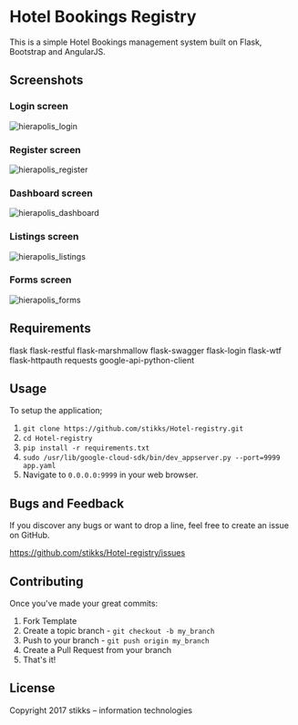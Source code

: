 # Hotel Bookings Registry

This is a simple Hotel Bookings management system built on Flask, Bootstrap and AngularJS.

## Screenshots

### Login screen
![hierapolis_login](https://s3.amazonaws.com/elasticbeanstalk-us-east-1-156304710937/login_screenshot.png)
### Register screen
![hierapolis_register](https://s3.amazonaws.com/elasticbeanstalk-us-east-1-156304710937/register_screenshot.png)
### Dashboard screen
![hierapolis_dashboard](https://s3.amazonaws.com/elasticbeanstalk-us-east-1-156304710937/dashboard.png)
### Listings screen
![hierapolis_listings](https://s3.amazonaws.com/elasticbeanstalk-us-east-1-156304710937/listings.png)
### Forms screen
![hierapolis_forms](https://s3.amazonaws.com/elasticbeanstalk-us-east-1-156304710937/form.png)

## Requirements

flask
flask-restful
flask-marshmallow
flask-swagger
flask-login
flask-wtf
flask-httpauth
requests
google-api-python-client

## Usage

To setup the application;

1. `git clone https://github.com/stikks/Hotel-registry.git`
2. `cd Hotel-registry`
3. `pip install -r requirements.txt`
4. `sudo /usr/lib/google-cloud-sdk/bin/dev_appserver.py --port=9999 app.yaml`
4. Navigate to `0.0.0.0:9999` in your web browser.

## Bugs and Feedback

If you discover any bugs or want to drop a line, feel free to create an issue on GitHub.

https://github.com/stikks/Hotel-registry/issues

## Contributing

Once you've made your great commits:

1. Fork Template
2. Create a topic branch - `git checkout -b my_branch`
3. Push to your branch - `git push origin my_branch`
4. Create a Pull Request from your branch
5. That's it!

## License

Copyright 2017 stikks – information technologies
